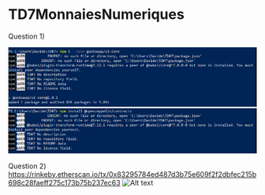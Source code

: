# TD7MonnaiesNumeriques

Question 1)

![Alt text](https://github.com/ThibautBaudry/TD7MonnaiesNumeriques/blob/main/uniswap%201.png?raw=true "Optional Title")
![Alt text](https://github.com/ThibautBaudry/TD7MonnaiesNumeriques/blob/main/openzeppelin.png?raw=true "Optional Title")

Question 2)
https://rinkeby.etherscan.io/tx/0x83295784ed487d3b75e609f2f2dbfec215b698c28faeff275c173b75b237ec63
![Alt text](https://github.com/ThibautBaudry/TD7MonnaiesNumeriques/blob/main/.png?raw=true "Optional Title")
